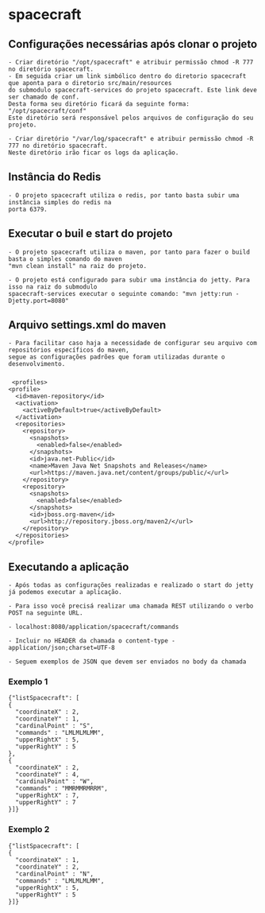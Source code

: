 # spacecraft

## Configurações necessárias após clonar o projeto

    - Criar diretório "/opt/spacecraft" e atribuir permissão chmod -R 777 no diretório spacecraft.
    - Em seguida criar um link simbólico dentro do diretorio spacecraft que aponta para o diretorio src/main/resources 
    do submodulo spacecraft-services do projeto spacecraft. Este link deve ser chamado de conf.
    Desta forma seu diretório ficará da seguinte forma: "/opt/spacecraft/conf"
    Este diretório será responsável pelos arquivos de configuração do seu projeto.
    
    - Criar diretório "/var/log/spacecraft" e atribuir permissão chmod -R 777 no diretório spacecraft.
    Neste diretório irão ficar os logs da aplicação.

## Instância do Redis

	- O projeto spacecraft utiliza o redis, por tanto basta subir uma instância simples do redis na
	porta 6379.

## Executar o buil e start do projeto

	- O projeto spacecraft utiliza o maven, por tanto para fazer o build basta o simples comando do maven 
	"mvn clean install" na raiz do projeto.
	
	- O projeto está configurado para subir uma instância do jetty. Para isso na raiz do submodulo 
	spacecraft-services executar o seguinte comando: "mvn jetty:run -Djetty.port=8080" 


## Arquivo settings.xml do maven

	- Para facilitar caso haja a necessidade de configurar seu arquivo com repositórios específicos do maven,
	segue as configurações padrões que foram utilizadas durante o desenvolvimento.
###
	 <profiles>
    <profile>
      <id>maven-repository</id>
      <activation>
        <activeByDefault>true</activeByDefault>
      </activation>
      <repositories>
        <repository>
          <snapshots>
            <enabled>false</enabled>
          </snapshots>
          <id>java.net-Public</id>
          <name>Maven Java Net Snapshots and Releases</name>
          <url>https://maven.java.net/content/groups/public/</url>
        </repository>
        <repository>
          <snapshots>
            <enabled>false</enabled>
          </snapshots>
          <id>jboss.org-maven</id>
          <url>http://repository.jboss.org/maven2/</url>
        </repository>
      </repositories>
    </profile>
  </profiles>

## Executando a aplicação

	- Após todas as configurações realizadas e realizado o start do jetty já podemos executar a aplicação. 
	
	- Para isso você precisá realizar uma chamada REST utilizando o verbo POST na seguinte URL.
	
	- localhost:8080/application/spacecraft/commands
	
	- Incluir no HEADER da chamada o content-type - application/json;charset=UTF-8
	
	- Seguem exemplos de JSON que devem ser enviados no body da chamada

### Exemplo 1

	{"listSpacecraft": [
    {
      "coordinateX" : 2,
      "coordinateY" : 1,
	  "cardinalPoint" : "S",
	  "commands" : "LMLMLMLMM",
	  "upperRightX" : 5,
      "upperRightY" : 5
    },
    {
      "coordinateX" : 2,
      "coordinateY" : 4,
	  "cardinalPoint" : "W",
	  "commands" : "MMRMMRMRRM",
	  "upperRightX" : 7,
      "upperRightY" : 7
    }]}

### Exemplo 2
	
	{"listSpacecraft": [
    {
      "coordinateX" : 1,
      "coordinateY" : 2,
	  "cardinalPoint" : "N",
	  "commands" : "LMLMLMLMM",
	  "upperRightX" : 5,
      "upperRightY" : 5
    }]}
